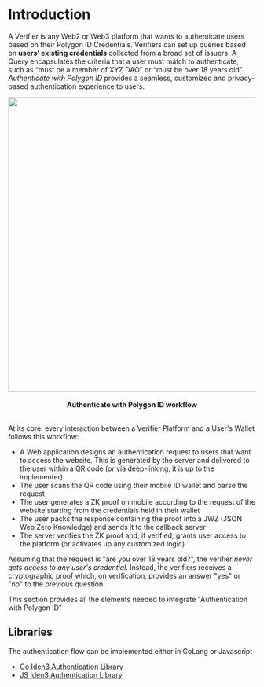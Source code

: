 # Introduction

A Verifier is any Web2 or Web3 platform that wants to authenticate users based on their Polygon ID Credentials. Verifiers can set up queries based on **users’ existing credentials** collected from a broad set of issuers. A Query encapsulates the criteria that a user must match to authenticate, such as “must be a member of XYZ DAO” or “must be over 18 years old”. *Authenticate with Polygon ID* provides a seamless, customized and privacy-based authentication experience to users.

<div align="center">
<img src= "../../imgs/login.png" align="center" width="600"/>
<div align="center"><span style="font-size: 14px;">
<br>
<b> Authenticate with Polygon ID workflow </b></div>
<br>
</div>

At its core, every interaction between a Verifier Platform and a User's Wallet follows this workflow:

- A Web application designs an authentication request to users that want to access the website. This is generated by the server and delivered to the user within a QR code (or via deep-linking, it is up to the implementer).
- The user scans the QR code using their mobile ID wallet and parse the request
- The user generates a ZK proof on mobile according to the request of the website starting from the credentials held in their wallet
- The user packs the response containing the proof into a JWZ (JSON Web Zero Knowledge) and sends it to the callback server
- The server verifies the ZK proof and, if verified, grants user access to the platform (or activates up any customized logic)

Assuming that the request is "are you over 18 years old?", the verifier *never gets access to any user's credential*. Instead, the verifiers receives a cryptographic proof which, on verification, provides an answer "yes" or "no" to the previous question. 

This section provides all the elements needed to integrate "Authentication with Polygon ID"

## Libraries

The authentication flow can be implemented either in GoLang or Javascript

- [Go Iden3 Authentication Library](https://github.com/iden3/go-iden3-auth)
- [JS Iden3 Authentication Library](https://github.com/iden3/js-iden3-auth)
